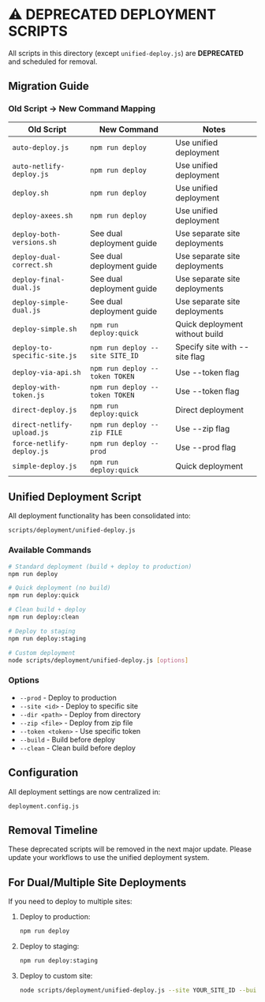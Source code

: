 # ⚠️ DEPRECATED DEPLOYMENT SCRIPTS

All scripts in this directory (except `unified-deploy.js`) are **DEPRECATED** and scheduled for removal.

## Migration Guide

### Old Script → New Command Mapping

| Old Script | New Command | Notes |
|------------|-------------|-------|
| `auto-deploy.js` | `npm run deploy` | Use unified deployment |
| `auto-netlify-deploy.js` | `npm run deploy` | Use unified deployment |
| `deploy.sh` | `npm run deploy` | Use unified deployment |
| `deploy-axees.sh` | `npm run deploy` | Use unified deployment |
| `deploy-both-versions.sh` | See dual deployment guide | Use separate site deployments |
| `deploy-dual-correct.sh` | See dual deployment guide | Use separate site deployments |
| `deploy-final-dual.js` | See dual deployment guide | Use separate site deployments |
| `deploy-simple-dual.js` | See dual deployment guide | Use separate site deployments |
| `deploy-simple.sh` | `npm run deploy:quick` | Quick deployment without build |
| `deploy-to-specific-site.js` | `npm run deploy --site SITE_ID` | Specify site with --site flag |
| `deploy-via-api.sh` | `npm run deploy --token TOKEN` | Use --token flag |
| `deploy-with-token.js` | `npm run deploy --token TOKEN` | Use --token flag |
| `direct-deploy.js` | `npm run deploy:quick` | Direct deployment |
| `direct-netlify-upload.js` | `npm run deploy --zip FILE` | Use --zip flag |
| `force-netlify-deploy.js` | `npm run deploy --prod` | Use --prod flag |
| `simple-deploy.js` | `npm run deploy:quick` | Quick deployment |

## Unified Deployment Script

All deployment functionality has been consolidated into:
```
scripts/deployment/unified-deploy.js
```

### Available Commands

```bash
# Standard deployment (build + deploy to production)
npm run deploy

# Quick deployment (no build)
npm run deploy:quick

# Clean build + deploy
npm run deploy:clean

# Deploy to staging
npm run deploy:staging

# Custom deployment
node scripts/deployment/unified-deploy.js [options]
```

### Options

- `--prod` - Deploy to production
- `--site <id>` - Deploy to specific site
- `--dir <path>` - Deploy from directory
- `--zip <file>` - Deploy from zip file
- `--token <token>` - Use specific token
- `--build` - Build before deploy
- `--clean` - Clean build before deploy

## Configuration

All deployment settings are now centralized in:
```
deployment.config.js
```

## Removal Timeline

These deprecated scripts will be removed in the next major update. Please update your workflows to use the unified deployment system.

## For Dual/Multiple Site Deployments

If you need to deploy to multiple sites:

1. Deploy to production:
   ```bash
   npm run deploy
   ```

2. Deploy to staging:
   ```bash
   npm run deploy:staging
   ```

3. Deploy to custom site:
   ```bash
   node scripts/deployment/unified-deploy.js --site YOUR_SITE_ID --build
   ```